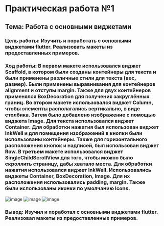 # Практическая работа №1
## Тема: Работа с основными виджетами
### Цель работы: Изучить и поработать с основными виджетами flutter. Реализовать макеты из предоставленных примеров.
### Ход работы: В первом макете использовался виджет Scaffold, в котором были созданы контейнеры для текста и были применены различные стили для текста (вес, размер). Были применены выравнивания для контейнеров alignment и отступы margin. Также для двух контейнеров применялся BoxDecoration для получения закруглённых границ. Во втором макете использовался виджет Column, чтобы элементы располагались вертикально, в виде столбика. Затем было добавлено изображение с помощью виджета Image. Для текста использовался виджет Container. Для обработки нажатия был использован виджет InkWell и для помещения изображений в кнопки были использованы контейнеры. Также для горизонтального расположения кнопок и надписей, был использован виджет Row. В третьем макете использовался виджет SingleChildScrollView для того, чтобы можно было скроллить страницу, дабы хватало места. Для обработки нажатия использовался виджет InkWell. Использовались виджеты Container, BoxDecoration, Image. Для их расположения использовались padding, margin. Также были использованы иконки по умолчанию Icons.
![image](https://user-images.githubusercontent.com/92712732/191920159-498bb1f1-9f91-41f6-b4fc-1c22a24430c7.png)
![image](https://user-images.githubusercontent.com/92712732/191908499-0f40d489-90b1-47cb-bff2-4a955834abc0.png)
![image](https://user-images.githubusercontent.com/92712732/191925211-cdd692c1-b862-4c28-9a07-0ad48f4c9430.png)
### Вывод: Изучил и поработал с основными виджетами flutter. Реализовал макеты из предоставленных примеров.
